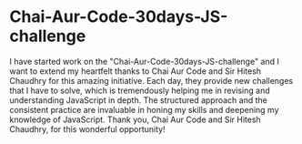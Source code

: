 # Chai-Aur-Code-30days-JS-challenge

I have started work on the "Chai-Aur-Code-30days-JS-challenge" and I want to extend my heartfelt thanks to Chai Aur Code and Sir Hitesh Chaudhry for this amazing initiative. Each day, they provide new challenges that I have to solve, which is tremendously helping me in revising and understanding JavaScript in depth. The structured approach and the consistent practice are invaluable in honing my skills and deepening my knowledge of JavaScript. Thank you, Chai Aur Code and Sir Hitesh Chaudhry, for this wonderful opportunity!
